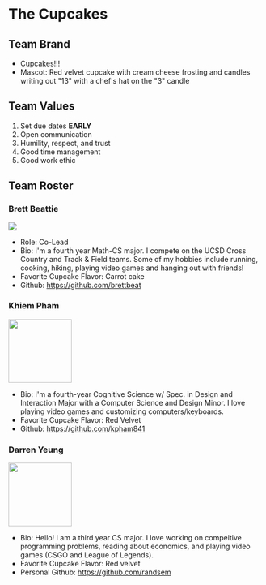 # The Cupcakes

## Team Brand
- Cupcakes!!!
- Mascot: Red velvet cupcake with cream cheese frosting and candles writing out "13" with a chef's hat on the "3" candle

## Team Values
1. Set due dates **EARLY**
2. Open communication
3. Humility, respect, and trust
4. Good time management
5. Good work ethic

## Team Roster

### Brett Beattie

<img src="https://ucsdtritons.com/images/2021/9/1/Beattie_Brett.png?width=125" style="display: inline"/>

- Role: Co-Lead
- Bio: I'm a fourth year Math-CS major. I compete on the UCSD Cross Country and Track & Field teams. Some of my hobbies include running, cooking, hiking, playing video games and hanging out with friends!
- Favorite Cupcake Flavor: Carrot cake
- Github: https://github.com/brettbeat

### Khiem Pham

<img src="https://lh3.googleusercontent.com/unCIfQEOcDsmjOQPDQNzYiVqDztLfg4BKgpCEuVvs4BLSlUva45naMq08yOEsWZEKJi3g56GyvOvbHKRyzsVRRh_nPJRsrvXLbV5SN2pGWBpDGKpI63x7Yea2iTDjguS3bE09kIJ=w2400" style="width: 125px;"/>

- Bio: I'm a fourth-year Cognitive Science w/ Spec. in Design and Interaction Major with a Computer Science and Design Minor. I love playing video games and customizing computers/keyboards.
- Favorite Cupcake Flavor: Red Velvet
- Github: https://github.com/kpham841

### Darren Yeung

<img src ="https://drive.google.com/uc?export=view&id=1FhTfGmCSyg7lNFNFtgmMXbRxeKnEsVfZ" style="width: 125px;"/>

- Bio: Hello! I am a third year CS major. I love working on compeitive programming problems, reading about economics, and playing video games (CSGO and League of Legends). 
- Favorite Cupcake Flavor: Red velvet 
- Personal Github: https://github.com/randsem 
